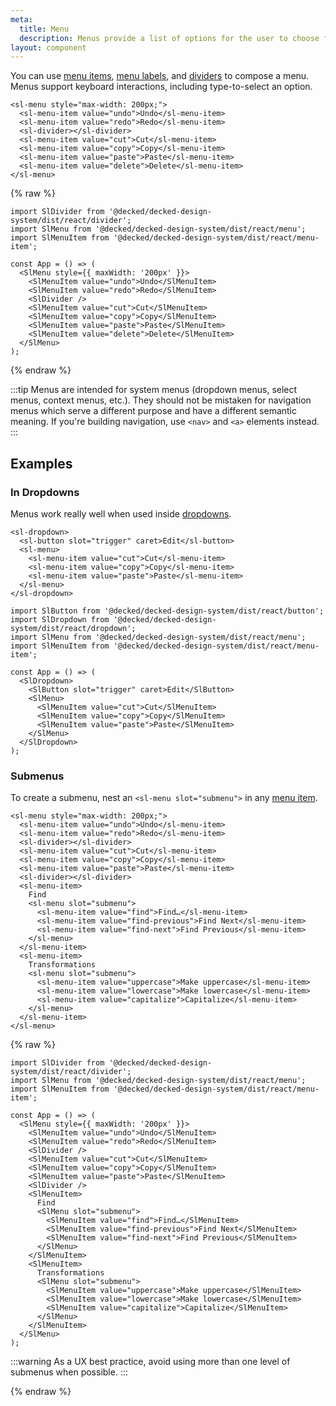 ```yaml
---
meta:
  title: Menu
  description: Menus provide a list of options for the user to choose from.
layout: component
---
```


You can use [menu items](/components/menu-item), [menu labels](/components/menu-label), and [dividers](/components/divider) to compose a menu. Menus support keyboard interactions, including type-to-select an option.

```html:preview
<sl-menu style="max-width: 200px;">
  <sl-menu-item value="undo">Undo</sl-menu-item>
  <sl-menu-item value="redo">Redo</sl-menu-item>
  <sl-divider></sl-divider>
  <sl-menu-item value="cut">Cut</sl-menu-item>
  <sl-menu-item value="copy">Copy</sl-menu-item>
  <sl-menu-item value="paste">Paste</sl-menu-item>
  <sl-menu-item value="delete">Delete</sl-menu-item>
</sl-menu>
```

{% raw %}

```jsx:react
import SlDivider from '@decked/decked-design-system/dist/react/divider';
import SlMenu from '@decked/decked-design-system/dist/react/menu';
import SlMenuItem from '@decked/decked-design-system/dist/react/menu-item';

const App = () => (
  <SlMenu style={{ maxWidth: '200px' }}>
    <SlMenuItem value="undo">Undo</SlMenuItem>
    <SlMenuItem value="redo">Redo</SlMenuItem>
    <SlDivider />
    <SlMenuItem value="cut">Cut</SlMenuItem>
    <SlMenuItem value="copy">Copy</SlMenuItem>
    <SlMenuItem value="paste">Paste</SlMenuItem>
    <SlMenuItem value="delete">Delete</SlMenuItem>
  </SlMenu>
);
```

{% endraw %}

:::tip
Menus are intended for system menus (dropdown menus, select menus, context menus, etc.). They should not be mistaken for navigation menus which serve a different purpose and have a different semantic meaning. If you're building navigation, use `<nav>` and `<a>` elements instead.
:::

## Examples

### In Dropdowns

Menus work really well when used inside [dropdowns](/components/dropdown).

```html:preview
<sl-dropdown>
  <sl-button slot="trigger" caret>Edit</sl-button>
  <sl-menu>
    <sl-menu-item value="cut">Cut</sl-menu-item>
    <sl-menu-item value="copy">Copy</sl-menu-item>
    <sl-menu-item value="paste">Paste</sl-menu-item>
  </sl-menu>
</sl-dropdown>
```

```jsx:react
import SlButton from '@decked/decked-design-system/dist/react/button';
import SlDropdown from '@decked/decked-design-system/dist/react/dropdown';
import SlMenu from '@decked/decked-design-system/dist/react/menu';
import SlMenuItem from '@decked/decked-design-system/dist/react/menu-item';

const App = () => (
  <SlDropdown>
    <SlButton slot="trigger" caret>Edit</SlButton>
    <SlMenu>
      <SlMenuItem value="cut">Cut</SlMenuItem>
      <SlMenuItem value="copy">Copy</SlMenuItem>
      <SlMenuItem value="paste">Paste</SlMenuItem>
    </SlMenu>
  </SlDropdown>
);
```

### Submenus

To create a submenu, nest an `<sl-menu slot="submenu">` in any [menu item](/components/menu-item).

```html:preview
<sl-menu style="max-width: 200px;">
  <sl-menu-item value="undo">Undo</sl-menu-item>
  <sl-menu-item value="redo">Redo</sl-menu-item>
  <sl-divider></sl-divider>
  <sl-menu-item value="cut">Cut</sl-menu-item>
  <sl-menu-item value="copy">Copy</sl-menu-item>
  <sl-menu-item value="paste">Paste</sl-menu-item>
  <sl-divider></sl-divider>
  <sl-menu-item>
    Find
    <sl-menu slot="submenu">
      <sl-menu-item value="find">Find…</sl-menu-item>
      <sl-menu-item value="find-previous">Find Next</sl-menu-item>
      <sl-menu-item value="find-next">Find Previous</sl-menu-item>
    </sl-menu>
  </sl-menu-item>
  <sl-menu-item>
    Transformations
    <sl-menu slot="submenu">
      <sl-menu-item value="uppercase">Make uppercase</sl-menu-item>
      <sl-menu-item value="lowercase">Make lowercase</sl-menu-item>
      <sl-menu-item value="capitalize">Capitalize</sl-menu-item>
    </sl-menu>
  </sl-menu-item>
</sl-menu>
```

{% raw %}

```jsx:react
import SlDivider from '@decked/decked-design-system/dist/react/divider';
import SlMenu from '@decked/decked-design-system/dist/react/menu';
import SlMenuItem from '@decked/decked-design-system/dist/react/menu-item';

const App = () => (
  <SlMenu style={{ maxWidth: '200px' }}>
    <SlMenuItem value="undo">Undo</SlMenuItem>
    <SlMenuItem value="redo">Redo</SlMenuItem>
    <SlDivider />
    <SlMenuItem value="cut">Cut</SlMenuItem>
    <SlMenuItem value="copy">Copy</SlMenuItem>
    <SlMenuItem value="paste">Paste</SlMenuItem>
    <SlDivider />
    <SlMenuItem>
      Find
      <SlMenu slot="submenu">
        <SlMenuItem value="find">Find…</SlMenuItem>
        <SlMenuItem value="find-previous">Find Next</SlMenuItem>
        <SlMenuItem value="find-next">Find Previous</SlMenuItem>
      </SlMenu>
    </SlMenuItem>
    <SlMenuItem>
      Transformations
      <SlMenu slot="submenu">
        <SlMenuItem value="uppercase">Make uppercase</SlMenuItem>
        <SlMenuItem value="lowercase">Make lowercase</SlMenuItem>
        <SlMenuItem value="capitalize">Capitalize</SlMenuItem>
      </SlMenu>
    </SlMenuItem>
  </SlMenu>
);
```

:::warning
As a UX best practice, avoid using more than one level of submenus when possible.
:::

{% endraw %}
